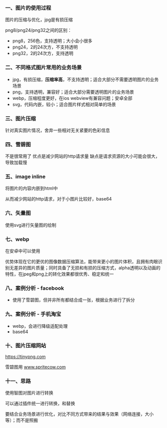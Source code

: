 ### 一、图片的使用过程

图片的压缩与优化，jpg是有损压缩

png8/png24/png32之间的区别：
- png8，256色，支持透明；大小会小很多
- png24，2的24次方，不支持透明
- png32，2的24次方，支持透明

### 二、不同格式图片常用的业务场景

- jpg，有损压缩，**压缩率高**，不支持透明；适合大部分不需要透明图片的业务场景
- png，支持透明，兼容好；适合大部分需要透明图片的业务场景
- webp，压缩程度更好，在ios webview有兼容问题；安卓全部
- svg，代码内嵌，较小；适合图片样式相对简单的场景

### 三、图片压缩

针对真实图片情况，舍弃一些相对无关紧要的色彩信息

### 四、雪碧图
不是很常用了
优点是减少网站的http请求量
缺点是请求资源的大小可能会很大，导致加载慢

### 五、image inline
将图片的内容内嵌到html中

从而减少网站的http请求，对于小图片比较好，base64

### 六、矢量图
使用svg进行矢量图的绘制

### 七、webp
在安卓中可以使用

优势体现在它的更优的图像数据压缩算法，能带来更小的图片体积，且拥有肉眼识别无差异的图片质量；同时具备了无损和有损的压缩方式，alpha透明以及动画的特性，在jpeg和png上的转化效果都很优秀、稳定和统一

### 八、案例分析 - facebook

- 使用了雪碧图，但并非所有都结合成一张，根据业务进行了拆分

### 九、案例分析 - 手机淘宝
- webp，会进行降级适配处理
- base64

### 十、图片压缩网站
https://tinypng.com

雪碧图用 www.spritecow.com

### 十一、思路

使用智图对图片进行转换

可以通过插件统一进行转换，和替换

要结合业务场景进行优化，对比不同方式带来的结果与效果（网络连接，大小等）；而不是照搬

